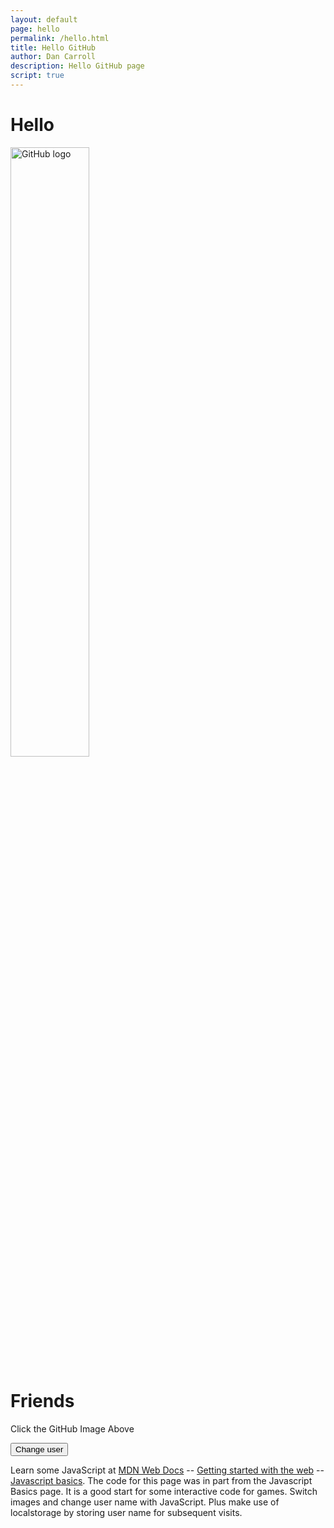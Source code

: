 ```yaml
---
layout: default
page: hello
permalink: /hello.html
title: Hello GitHub
author: Dan Carroll
description: Hello GitHub page
script: true
---
```


<h1 class="display-1 fw-bold">Hello</h1>
<p class="text-center"><img src="{{ site.baseurl }}/assets/images/GitHub_Logo.png" alt="GitHub logo" width="50%"></p>
<h1 id="whoIsIt" class="display-1 fw-bold text-end">Friends</h1>

<p class="text-center">
    Click the GitHub Image Above
</p>
<p class="text-center">
    <button id="setName">Change user</button>
</p>
<p>
  Learn some JavaScript at <a href="https://developer.mozilla.org/en-US/docs/Learn" alt="mdn web docs">MDN Web Docs</a> -- <a href="https://developer.mozilla.org/en-US/docs/Learn/Getting_started_with_the_web" alt="getting started with the web">Getting started with the web</a> -- <a href="https://developer.mozilla.org/en-US/docs/Learn/Getting_started_with_the_web/JavaScript_basics" alt="javascript basics">Javascript basics</a>. The code for this page was in part from the Javascript Basics page. It is a good start for some interactive code for games. Switch images and change user name with JavaScript. Plus make use of localstorage by storing user name for subsequent visits.
</p>

